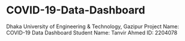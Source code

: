 # COVID-19-Data-Dashboard
Dhaka University of Engineering &amp; Technology, Gazipur Project Name: COVID-19 Data Dashboard Student Name: Tanvir Ahmed ID: 2204078 
